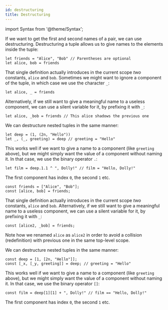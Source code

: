 ```yaml
---
id: destructuring
title: Destructuring
---
```


import Syntax from '@theme/Syntax';

If we want to get the first and second names of a pair, we can use
destructuring. Destructuring a tuple allows us to give names to the
elements inside the tuple:

<Syntax syntax="cameligo">

```cameligo group=destructuring
let friends = "Alice", "Bob" // Parentheses are optional
let alice, bob = friends
```

That single definition actually introduces in the current scope *two*
constants, `alice` and `bob`. Sometimes we might want to ignore a
component of the tuple, in which case we use the character `_`:

```cameligo group=destructuring
let alice, _ = friends
```

Alternatively, if we still want to give a meaningful name to a useless
component, we can use a silent variable for it, by prefixing it with
`_`:

```cameligo group=destructuring
let alice, _bob = friends // This alice shadows the previous one
```

We can destructure nested tuples in the same manner:

```cameligo group=destructuring
let deep = (1, (2n, "Hello"))
let _, (_, greeting) = deep // greeting = "Hello"
```

This works well if we want to give a name to a component (like
`greeting` above), but we might simply want the value of a component
without naming it. In that case, we use the binary operator `.`:

```cameligo group=destructuring
let film = deep.1.1 ^ ", Dolly!" // film = "Hello, Dolly!"
```

The first component has index `0`, the second `1` etc.

</Syntax>


<Syntax syntax="jsligo">

```jsligo group=destructuring
const friends = ["Alice", "Bob"];
const [alice, bob] = friends;
```

That single definition actually introduces in the current scope *two*
constants, `alice` and `bob`. Alternatively, if we still want to give
a meaningful name to a useless component, we can use a silent variable
for it, by prefixing it with `_`:

```jsligo group=destructuring
const [alice2, _bob] = friends;
```

Note how we renamed `alice` as `alice2` in order to avoid a collision
(redefinition) with previous one in the same top-level scope.

We can destructure nested tuples in the same manner:

```jsligo group=destructuring
const deep = [1, [2n, "Hello"]];
const [_x, [_y, greeting]] = deep; // greeting = "Hello"
```

This works well if we want to give a name to a component (like
`greeting` above), but we might simply want the value of a component
without naming it. In that case, we use the binary operator `[]`:

```jsligo group=destructuring
const film = deep[1][1] + ", Dolly!" // film == "Hello, Dolly!"
```

The first component has index `0`, the second `1` etc.

</Syntax>
